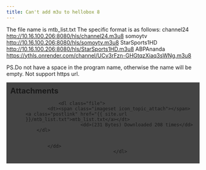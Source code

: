 ```yaml
---
title: Can't add m3u to hellobox 8
---
```


The file name is mtb_list.txt
The specific format is as follows:
channel24
http://10.16.100.206:8080/hls/channel24.m3u8
somoytv
http://10.16.100.206:8080/hls/somoytv.m3u8
StarSports1HD
http://10.16.100.206:8080/hls/StarSports1HD.m3u8
ABPAnanda
https://ythls.onrender.com/channel/UCv3rFzn-GHGtqzXiaq3sWNg.m3u8

PS.Do not have a space in the program name, otherwise the name will be empty.
Not support https url.

<dl style="background-color: #444;
  padding: 10px;
}">
					<dt style="font-size: 20px;font-weight: bold;">
						Attachments
					</dt>
											<dd>
			
		
		
				<dl class="file">
			<dt><span class="imageset icon_topic_attach"></span> <a class="postlink" href="{{ site.url }}/mtb_list.txt">mtb_list.txt</a></dt>
						<dd>(231 Bytes) Downloaded 208 times</dd>
		</dl>
		
		
			</dd>
									</dl>
